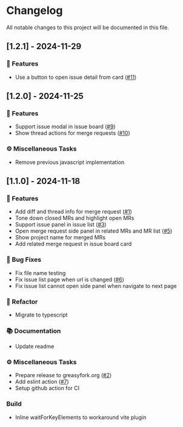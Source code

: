 # Changelog

All notable changes to this project will be documented in this file.

## [1.2.1] - 2024-11-29

### 🚀 Features

- Use a button to open issue detail from card ([#11](https://github.com/braineo/gitlab-booster/issues/11))

## [1.2.0] - 2024-11-25

### 🚀 Features

- Support issue modal in issue board ([#9](https://github.com/braineo/gitlab-booster/issues/9))
- Show thread actions for merge requests ([#10](https://github.com/braineo/gitlab-booster/issues/10))

### ⚙️ Miscellaneous Tasks

- Remove previous javascript implementation

## [1.1.0] - 2024-11-18

### 🚀 Features

- Add diff and thread info for merge request ([#1](https://github.com/braineo/gitlab-booster/issues/1))
- Tone down closed MRs and highlight open MRs
- Support issue panel in issue list ([#3](https://github.com/braineo/gitlab-booster/issues/3))
- Open merge request side panel in related MRs and MR list ([#5](https://github.com/braineo/gitlab-booster/issues/5))
- Show project name for merged MRs
- Add related merge request in issue board card

### 🐛 Bug Fixes

- Fix file name testing
- Fix issue list page when url is changed ([#6](https://github.com/braineo/gitlab-booster/issues/6))
- Fix issue list cannot open side panel when navigate to next page

### 🚜 Refactor

- Migrate to typescript

### 📚 Documentation

- Update readme

### ⚙️ Miscellaneous Tasks

- Prepare release to greasyfork.org ([#2](https://github.com/braineo/gitlab-booster/issues/2))
- Add eslint action ([#7](https://github.com/braineo/gitlab-booster/issues/7))
- Setup github action for CI

### Build

- Inline waitForKeyElements to workaround vite plugin

<!-- generated by git-cliff -->
